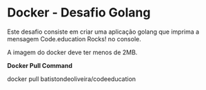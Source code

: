 # Docker - Desafio Golang
Este desafio consiste em criar uma aplicação golang que imprima a mensagem Code.education Rocks! no console.

A imagem do docker deve ter menos de 2MB.

**Docker Pull Command**

docker pull batistondeoliveira/codeeducation
